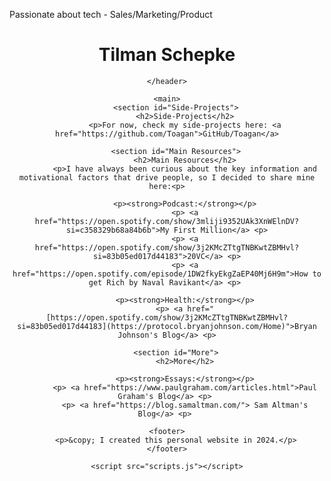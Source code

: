 Passionate about tech - Sales/Marketing/Product 

<html lang="en">
<head>
    <meta charset="UTF-8">
    <meta name="viewport" content="width=device-width, initial-scale=1.0">
    <title>My Website</title>
    <link rel="stylesheet" href="styles.css">
</head>
<body>
    <header>
        <h1>Tilman Schepke</h1>
      
    </header>
    
    <main>
        <section id="Side-Projects">
            <h2>Side-Projects</h2>
            <p>For now, check my side-projects here: <a href="https://github.com/Toagan">GitHub/Toagan</a>

        <section id="Main Resources">
            <h2>Main Resources</h2>
            <p>I have always been curious about the key information and motivational factors that drive people, so I decided to share mine here:<p>
            
            <p><strong>Podcast:</strong></p>
            <p> <a href="https://open.spotify.com/show/3mliji9352UAk3XnWElnDV?si=c358329b68a84b6b">My First Million</a> <p>
            <p> <a href="https://open.spotify.com/show/3j2KMcZTtgTNBKwtZBMHvl?si=83b05ed017d44183">20VC</a> <p>
            <p> <a href="https://open.spotify.com/episode/1DW2fkyEkgZaEP40Mj6H9m">How to get Rich by Naval Ravikant</a> <p> 
            
            <p><strong>Health:</strong></p>
            <p> <a href="[https://open.spotify.com/show/3j2KMcZTtgTNBKwtZBMHvl?si=83b05ed017d44183](https://protocol.bryanjohnson.com/Home)">Bryan Johnson's Blog</a> <p>

        <section id="More">
            <h2>More</h2>
            
            <p><strong>Essays:</strong></p>
            <p> <a href="https://www.paulgraham.com/articles.html">Paul Graham's Blog</a> <p> 
            <p> <a href="https://blog.samaltman.com/"> Sam Altman's Blog</a> <p> 
        
    <footer>
        <p>&copy; I created this personal website in 2024.</p>
    </footer>

    <script src="scripts.js"></script>
